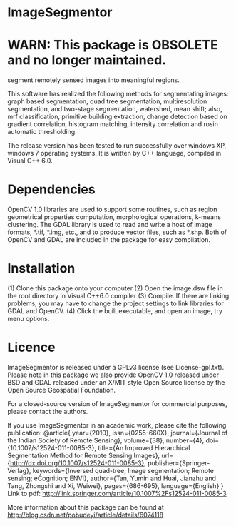 # ImageSegmentor
# WARN: This package is OBSOLETE and no longer maintained.

segment remotely sensed images into meaningful regions.

This software has realized the following methods for segmentating images: graph based segmentation, quad tree segmentation, multiresolution segmentation, and two-stage segmentation, watershed, mean shift; also, mrf classification, primitive building extraction, change detection based on gradient correlation, histogram matching, intensity correlation and rosin automatic thresholding.

The release version has been tested to run successfully over windows XP, windows 7 operating systems. It is written by C++ language, compiled in Visual C++ 6.0.

# Dependencies

OpenCV 1.0 libraries are used to support some routines, such as region geometrical properties computation, morphological operations, k-means clustering. The GDAL library is used to read and write a host of image formats, *.tif, *.img, etc., and to produce vector files, such as *.shp. Both of OpenCV and GDAL are included in the package for easy compilation.

# Installation

(1) Clone this package onto your computer
(2) Open the image.dsw file in the root directory in Visual C++6.0 compiler
(3) Compile. If there are linking problems, you may have to change the project settings to link libraries for GDAL and OpenCV.
(4) Click the built executable, and open an image, try menu options.

# Licence

ImageSegmentor is released under a GPLv3 license (see License-gpl.txt). Please note in this package we also provide OpenCV 1.0 released under BSD and GDAL released under an X/MIT style Open Source license by the Open Source Geospatial Foundation.

For a closed-source version of ImageSegmentor for commercial purposes, please contact the authors.

If you use ImageSegmentor in an academic work, please cite the following publication:
	@article{
	year={2010},
	issn={0255-660X},
	journal={Journal of the Indian Society of Remote Sensing},
	volume={38},
	number={4},
	doi={10.1007/s12524-011-0085-3},
	title={An Improved Hierarchical Segmentation Method for Remote Sensing Images},
	url={http://dx.doi.org/10.1007/s12524-011-0085-3},
	publisher={Springer-Verlag},
	keywords={Inversed quad-tree; Image segmentation; Remote sensing; eCognition; ENVI},
	author={Tan, Yumin and Huai, Jianzhu and Tang, Zhongshi and Xi, Weiwei},
	pages={686-695},
	language={English}
	}
Link to pdf: http://link.springer.com/article/10.1007%2Fs12524-011-0085-3

More information about this package can be found at http://blog.csdn.net/pobudeyi/article/details/6074118
